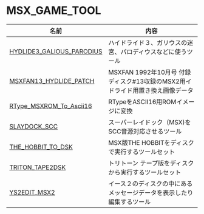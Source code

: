 # MSX_GAME_TOOL

|名前|内容|
|---|---|
|[HYDLIDE3_GALIOUS_PARODIUS](HYDLIDE3_GALIOUS_PARODIUS )|ハイドライド３、ガリウスの迷宮、パロディウスなどに使うツール|
|[MSXFAN13_HYDLIDE_PATCH   ](MSXFAN13_HYDLIDE_PATCH    )|MSXFAN 1992年10月号 付録ディスク#13収録のMSX2用イドライド用置き換え画像データ|
|[RType_MSXROM_To_Ascii16  ](RType_MSXROM_To_Ascii16   )|RTypeをASCII16用ROMイメージに変換|
|[SLAYDOCK_SCC             ](SLAYDOCK_SCC              )|スーパーレイドック（MSX)をSCC音源対応させるツール|
|[THE_HOBBIT_TO_DSK        ](THE_HOBBIT_TO_DSK         )|MSX版THE HOBBITをディスクで実行するツールセット|
|[TRITON_TAPE2DSK          ](TRITON_TAPE2DSK           )|トリトーン テープ版をディスクから実行するツールセット|
|[YS2EDIT_MSX2             ](YS2EDIT_MSX2              )|イース２のディスクの中にあるメッセージデータを表示したり編集するツール|

